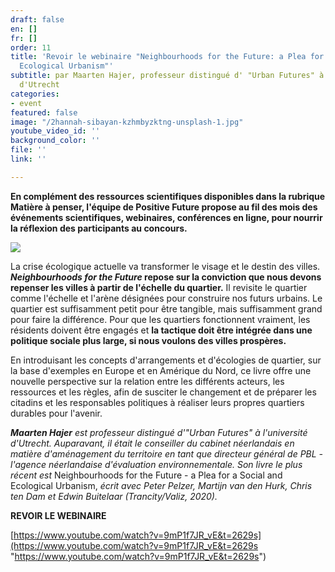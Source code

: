 ```yaml
---
draft: false
en: []
fr: []
order: 11
title: 'Revoir le webinaire "Neighbourhoods for the Future: a Plea for a Social and
  Ecological Urbanism"'
subtitle: par Maarten Hajer, professeur distingué d' "Urban Futures" à l'Université
  d'Utrecht
categories:
- event
featured: false
image: "/2hannah-sibayan-kzhmbyzktng-unsplash-1.jpg"
youtube_video_id: ''
background_color: ''
file: ''
link: ''

---
```

**En complément des ressources scientifiques disponibles dans la rubrique Matière à penser, l'équipe de Positive Future propose au fil des mois des événements scientifiques, webinaires, conférences en ligne, pour nourrir la réflexion des participants au concours.**

![](/webinaire1406.png)

La crise écologique actuelle va transformer le visage et le destin des villes. **_Neighbourhoods for the Future_ repose sur la conviction que nous devons repenser les villes à partir de l'échelle du quartier.** Il revisite le quartier comme l'échelle et l'arène désignées pour construire nos futurs urbains. Le quartier est suffisamment petit pour être tangible, mais suffisamment grand pour faire la différence. Pour que les quartiers fonctionnent vraiment, les résidents doivent être engagés et **la tactique doit être intégrée dans une politique sociale plus large, si nous voulons des villes prospères.**

En introduisant les concepts d'arrangements et d'écologies de quartier, sur la base d'exemples en Europe et en Amérique du Nord, ce livre offre une nouvelle perspective sur la relation entre les différents acteurs, les ressources et les règles, afin de susciter le changement et de préparer les citadins et les responsables politiques à réaliser leurs propres quartiers durables pour l'avenir.

**_Maarten Hajer_** _est professeur distingué d'"Urban Futures" à l'université d'Utrecht. Auparavant, il était le conseiller du cabinet néerlandais en matière d'aménagement du territoire en tant que directeur général de PBL - l'agence néerlandaise d'évaluation environnementale. Son livre le plus récent est_ Neighbourhoods for the Future - a Plea for a Social and Ecological Urbanism, _écrit avec Peter Pelzer, Martijn van den Hurk, Chris ten Dam et Edwin Buitelaar (Trancity/Valiz, 2020)._

**REVOIR LE WEBINAIRE**

[https://www.youtube.com/watch?v=9mP1f7JR_vE&t=2629s](https://www.youtube.com/watch?v=9mP1f7JR_vE&t=2629s "https://www.youtube.com/watch?v=9mP1f7JR_vE&t=2629s")